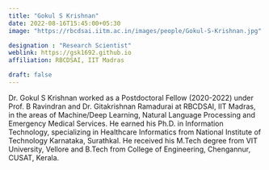 ```yaml
---
title: "Gokul S Krishnan"
date: 2022-08-16T15:45:00+05:30
image: "https://rbcdsai.iitm.ac.in/images/people/Gokul-S-Krishnan.jpg"

designation : "Research Scientist"
weblink: https://gsk1692.github.io
affiliation: RBCDSAI, IIT Madras

draft: false
---
```


Dr. Gokul S Krishnan worked as a Postdoctoral Fellow (2020-2022) under Prof. B Ravindran and Dr. Gitakrishnan Ramadurai at RBCDSAI, IIT Madras, in the areas of Machine/Deep Learning, Natural Language Processing and Emergency Medical Services. He earned his Ph.D. in Information Technology, specializing in Healthcare Informatics from National Institute of Technology Karnataka, Surathkal. He received his M.Tech degree from VIT University, Vellore and B.Tech from College of Engineering, Chengannur, CUSAT, Kerala.